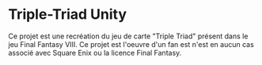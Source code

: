 # Triple-Triad Unity

Ce projet est une recréation du jeu de carte "Triple Triad" présent dans le jeu Final Fantasy VIII. Ce projet est l'oeuvre d'un fan est n'est en aucun cas associé avec Square Enix ou la licence Final Fantasy. 

